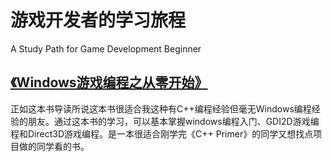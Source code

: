 # 游戏开发者的学习旅程
A Study Path for Game Development Beginner

## [《Windows游戏编程之从零开始》](https://github.com/xuyicpp/geme-beginner/tree/master/Windows%E6%B8%B8%E6%88%8F%E7%BC%96%E7%A8%8B%E4%B9%8B%E4%BB%8E%E9%9B%B6%E5%BC%80%E5%A7%8B)

正如这本书导读所说这本书很适合我这种有C++编程经验但毫无Windows编程经验的朋友。通过这本书的学习，可以基本掌握windows编程入门、GDI2D游戏编程和Direct3D游戏编程。是一本很适合刚学完《C++ Primer》的同学又想找点项目做的同学看的书。
